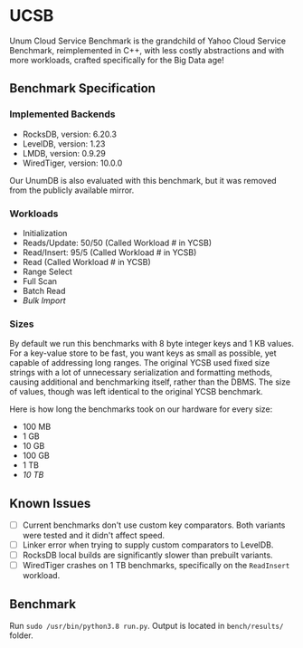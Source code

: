 # UCSB

Unum Cloud Service Benchmark is the grandchild of Yahoo Cloud Service Benchmark, reimplemented in C++, with less costly abstractions and with more workloads, crafted specifically for the Big Data age!

## Benchmark Specification

### Implemented Backends

* RocksDB, version: 6.20.3
* LevelDB, version: 1.23
* LMDB, version: 0.9.29
* WiredTiger, version: 10.0.0

Our UnumDB is also evaluated with this benchmark, but it was removed from the publicly available mirror.

### Workloads

* Initialization
* Reads/Update: 50/50 (Called Workload # in YCSB)
* Read/Insert: 95/5 (Called Workload # in YCSB)
* Read (Called Workload # in YCSB)
* Range Select
* Full Scan
* Batch Read
* *Bulk Import*

### Sizes

By default we run this benchmarks with 8 byte integer keys and 1 KB values.
For a key-value store to be fast, you want keys as small as possible, yet capable of addressing long ranges.
The original YCSB used fixed size strings with a lot of unnecessary serialization and formatting methods, causing additional and benchmarking itself, rather than the DBMS.
The size of values, though was left identical to the original YCSB benchmark.

Here is how long the benchmarks took on our hardware for every size:

* 100 MB
* 1 GB
* 10 GB
* 100 GB
* 1 TB
* *10 TB*

## Known Issues

* [ ] Current benchmarks don't use custom key comparators. Both variants were tested and it didn't affect speed.
* [ ] Linker error when trying to supply custom comparators to LevelDB.
* [ ] RocksDB local builds are significantly slower than prebuilt variants.
* [ ] WiredTiger crashes on 1 TB benchmarks, specifically on the `ReadInsert` workload.

## Benchmark

Run `sudo /usr/bin/python3.8 run.py`. Output is located in `bench/results/` folder.
